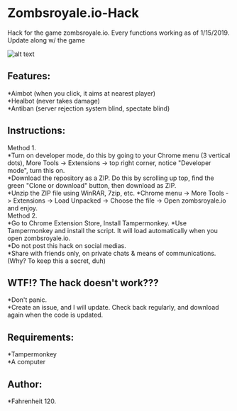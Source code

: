 # Zombsroyale.io-Hack
Hack for the game zombsroyale.io. Every functions working as of 1/15/2019. Update along w/ the game

![alt text](https://veedif.com/files/thumbs/zombsroyale-io.jpg)

## Features: 
*Aimbot (when you click, it aims at nearest player)<BR>
*Healbot (never takes damage)<BR>
*Antiban (server rejection system blind, spectate blind)<BR>

## Instructions: 
Method 1.<BR>
*Turn on developer mode, do this by going to your Chrome menu (3 vertical dots), More Tools -> Extensions -> top right corner, notice "Developer mode", turn this on.<BR>
*Download the repository as a ZIP. Do this by scrolling up top, find the green "Clone or download" button, then download as ZIP.<BR>
*Unzip the ZIP file using WinRAR, 7zip, etc.
*Chrome menu -> More Tools -> Extensions -> Load Unpacked -> Choose the file -> Open zombsroyale.io and enjoy.<BR>
Method 2.<BR>
*Go to Chrome Extension Store, Install Tampermonkey.
*Use Tampermonkey and install the script. It will load automatically when you open zombsroyale.io.<BR>
*Do not post this hack on social medias. <BR>
*Share with friends only, on private chats & means of communications. (Why? To keep this a secret, duh)<BR>

## WTF!? The hack doesn't work???
*Don't panic. <BR>
*Create an issue, and I will update. Check back regularly, and download again when the code is updated.<BR>

## Requirements: 
*Tampermonkey<BR>
*A computer<BR>

## Author: 
*Fahrenheit 120.
